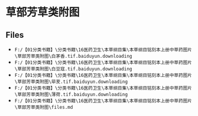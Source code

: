 # 草部芳草类附图

## Files

- `F:/【01分类书籍】\分类书籍\16医药卫生\本草纲目集\本草纲目铭刻本上册中草药图片\草部芳草类附图\白茅香.tif.baiduyun.downloading`
- `F:/【01分类书籍】\分类书籍\16医药卫生\本草纲目集\本草纲目铭刻本上册中草药图片\草部芳草类附图\白豆寇.tif.baiduyun.downloading`
- `F:/【01分类书籍】\分类书籍\16医药卫生\本草纲目集\本草纲目铭刻本上册中草药图片\草部芳草类附图\荜茇.tif.baiduyun.downloading`
- `F:/【01分类书籍】\分类书籍\16医药卫生\本草纲目集\本草纲目铭刻本上册中草药图片\草部芳草类附图\薄荷.tif.baiduyun.downloading`
- `F:/【01分类书籍】\分类书籍\16医药卫生\本草纲目集\本草纲目铭刻本上册中草药图片\草部芳草类附图\files.md`
